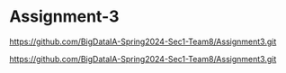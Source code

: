 # Assignment-3

https://github.com/BigDataIA-Spring2024-Sec1-Team8/Assignment3.git

https://github.com/BigDataIA-Spring2024-Sec1-Team8/Assignment3.git
